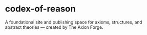 # codex-of-reason
A foundational site and publishing space for axioms, structures, and abstract theories — created by The Axion Forge.

